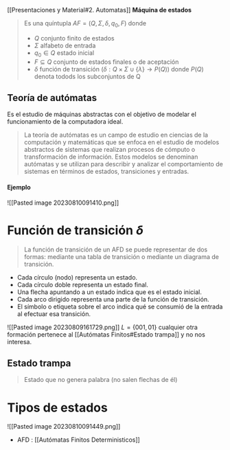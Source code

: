 [[Presentaciones y Material#2. Automatas]]
**Máquina de estados**
> Es una quíntupla $AF = (Q, \Sigma, \delta, q_0, F)$ donde
> - $Q$ conjunto finito de estados
> - $\Sigma$ alfabeto de entrada
> - $q_0 \in Q$ estado inicial
> - $F \subseteq Q$ conjunto de estados finales o de aceptación
> - $\delta$ función de transición $(\delta : Q \times \Sigma \cup \{\lambda\} \rightarrow P(Q))$ donde $P(Q)$ denota todods los subconjuntos de Q

## Teoría de autómatas
Es el estudio de máquinas abstractas con el objetivo de modelar el funcionamiento de la computadora ideal.

> La teoría de autómatas es un campo de estudio en ciencias de la computación y matemáticas que se enfoca en el estudio de modelos abstractos de sistemas que realizan procesos de cómputo o transformación de información. Estos modelos se denominan autómatas y se utilizan para describir y analizar el comportamiento de sistemas en términos de estados, transiciones y entradas.
#### Ejemplo
![[Pasted image 20230810091410.png]]

# Función de transición $\delta$
> La función de transición de un AFD se puede representar de dos formas: mediante una tabla de transición o mediante un diagrama de transición.


- Cada círculo (nodo) representa un estado.
- Cada círculo doble representa un estado final.
- Una flecha apuntando a un estado indica que es el estado inicial.
- Cada arco dirigido representa una parte de la función de transición.
- El símbolo o etiqueta sobre el arco indica qué se consumió de la entrada al efectuar
esa transición.

![[Pasted image 20230809161729.png]]
$L = \{001, 01\}$ cualquier otra formación pertenece al [[Autómatas Finitos#Estado trampa]] y no nos interesa.

## Estado trampa
> Estado que no genera palabra (no salen flechas de él)

# Tipos de estados
![[Pasted image 20230810091449.png]]
- AFD : [[Autómatas Finitos Deterministicos]]

